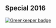 ## Special 2016

[![Greenkeeper badge](https://badges.greenkeeper.io/zanjs/maomao2016.svg)](https://greenkeeper.io/)